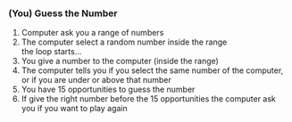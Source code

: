 ### (You) Guess the Number
1. Computer ask you a range of numbers
2. The computer select a random number inside the range <br/>
the loop starts...<br/>
3. You give a number to the computer (inside the range)
4. The computer tells you if you select the same number of the computer, or if you are under or above that number
5. You have 15 opportunities to guess the number
6. If give the right number before the 15 opportunities the computer ask you if you want to play again
